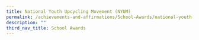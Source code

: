 ```yaml
---
title: National Youth Upcycling Movement (NYUM)
permalink: /achievements-and-affirmations/School-Awards/national-youth-upcycling-movement/
description: ""
third_nav_title: School Awards
---
```

